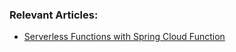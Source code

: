### Relevant Articles:
- [Serverless Functions with Spring Cloud Function](https://www.baeldung.com/spring-cloud-function)
